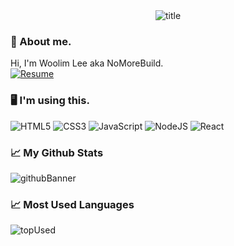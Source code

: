 <div align="center">
  <img src="https://capsule-render.vercel.app/api?type=waving&color=auto&height=300&section=header&text=Woolim%20Lee&fontSize=90&animation=fadeIn&fontAlignY=38&desc=aka%20NoMoreBuild&descAlignY=51&descAlign=70" alt="title"  />
</div>

### 🤔 About me.  
Hi, I'm Woolim Lee aka NoMoreBuild.   
<a href="https://www.notion.so/b82a79637a9a476d88595924b341b81a" target="_blank">
  ![Resume](https://img.shields.io/badge/-Resume-lightgrey?style=for-the-badge&logo=notion)
</a>
### 🖥 I'm using this.  
![HTML5](https://img.shields.io/badge/HTML5-E34F26?style=for-the-badge&logo=html5&logoColor=white)
![CSS3](https://img.shields.io/badge/CSS3-1572B6?style=for-the-badge&logo=css3&logoColor=white)
![JavaScript](https://img.shields.io/badge/JavaScript-323330?style=for-the-badge&logo=javascript&logoColor=F7DF1E)
![NodeJS](https://img.shields.io/badge/Node.js-43853D?style=for-the-badge&logo=node.js&logoColor=white)
![React](https://img.shields.io/badge/React-20232A?style=for-the-badge&logo=react&logoColor=61DAFB)
### 📈 My Github Stats   
![githubBanner](https://github-readme-stats.vercel.app/api?username=nomorebuild&show_icons=true)
### 📈 Most Used Languages  
![topUsed](https://github-readme-stats.vercel.app/api/top-langs/?username=nomorebuild)
